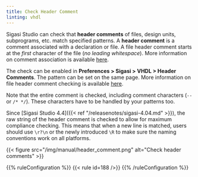 ```yaml
---
title: Check Header Comment
linting: vhdl
---
```



Sigasi Studio can check that **header comments** of files, design units, subprograms, etc. match specified patterns. A **header comment** is a comment associated with a declaration or file.
A file header comment starts at the _first_ character of the file (*no leading whitespace*).
More information on comment association is available [here](/manual/eclipse/documentation/#comment-association).

The check can be enabled in **Preferences > Sigasi > VHDL > Header Comments**.  The pattern can be set on the same page.
More information on file header comment checking is available [here](/manual/eclipse/linting/#naming-conventions).

Note that the entire comment is checked, including comment characters (`--` or `/* */`).
These characters have to be handled by your patterns too.

Since [Sigasi Studio 4.4]({{< ref "/releasenotes/sigasi-4.04.md" >}}), the raw string of the header comment is checked to allow for maximum compliance checking.
This means that when a new line is matched, users should use `\r?\n` or the newly introduced `\R` to make sure the naming conventions work on all platforms.

{{< figure src="/img/manual/header_comment.png" alt="Check header comments" >}}

{{% ruleConfiguration %}}
{{< rule id=188 />}}
{{% /ruleConfiguration %}}
